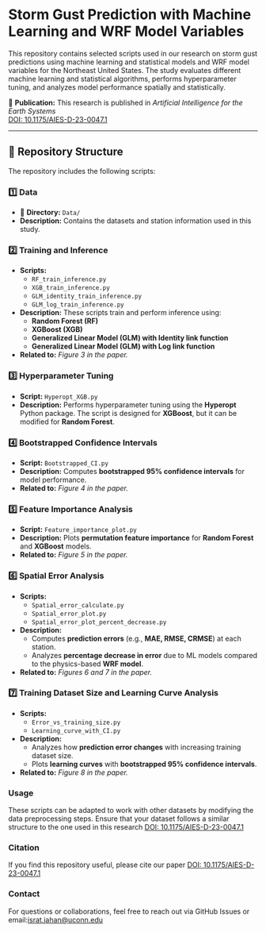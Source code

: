 # **Storm Gust Prediction with Machine Learning and WRF Model Variables**  

This repository contains selected scripts used in our research on storm gust predictions using machine learning and statistical models and WRF model variables for the Northeast United States. The study evaluates different machine learning and statistical algorithms, performs hyperparameter tuning, and analyzes model performance spatially and statistically.  

📄 **Publication:** This research is published in *Artificial Intelligence for the Earth Systems*  
[DOI: 10.1175/AIES-D-23-0047.1](https://doi.org/10.1175/AIES-D-23-0047.1)  

---

## **📂 Repository Structure**
The repository includes the following scripts:

### **1️⃣ Data**
- 📁 **Directory:** `Data/`  
- **Description:** Contains the datasets and station information used in this study.

### **2️⃣ Training and Inference**
- **Scripts:**
  - `RF_train_inference.py`  
  - `XGB_train_inference.py`  
  - `GLM_identity_train_inference.py`  
  - `GLM_log_train_inference.py`  
- **Description:** These scripts train and perform inference using:
  - **Random Forest (RF)**
  - **XGBoost (XGB)**
  - **Generalized Linear Model (GLM) with Identity link function**
  - **Generalized Linear Model (GLM) with Log link function**  
- **Related to:** *Figure 3 in the paper.*

### **3️⃣ Hyperparameter Tuning**
- **Script:** `Hyperopt_XGB.py`  
- **Description:** Performs hyperparameter tuning using the **Hyperopt** Python package. The script is designed for **XGBoost**, but it can be modified for **Random Forest**.

### **4️⃣ Bootstrapped Confidence Intervals**
- **Script:** `Bootstrapped_CI.py`  
- **Description:** Computes **bootstrapped 95% confidence intervals** for model performance.  
- **Related to:** *Figure 4 in the paper.*

### **5️⃣ Feature Importance Analysis**
- **Script:** `Feature_importance_plot.py`  
- **Description:** Plots **permutation feature importance** for **Random Forest** and **XGBoost** models.  
- **Related to:** *Figure 5 in the paper.*

### **6️⃣ Spatial Error Analysis**
- **Scripts:**
  - `Spatial_error_calculate.py`
  - `Spatial_error_plot.py`
  - `Spatial_error_plot_percent_decrease.py`  
- **Description:**  
  - Computes **prediction errors** (e.g., **MAE, RMSE, CRMSE**) at each station.  
  - Analyzes **percentage decrease in error** due to ML models compared to the physics-based **WRF model**.  
-  **Related to:** *Figures 6 and 7 in the paper.*

### **7️⃣ Training Dataset Size and Learning Curve Analysis**
- **Scripts:**
  - `Error_vs_training_size.py`
  - `Learning_curve_with_CI.py`  
- **Description:**  
  - Analyzes how **prediction error changes** with increasing training dataset size.  
  - Plots **learning curves** with **bootstrapped 95% confidence intervals**.  
- **Related to:** *Figure 8 in the paper.*


### **Usage**
These scripts can be adapted to work with other datasets by modifying the data preprocessing steps. Ensure that your dataset follows a similar structure to the one used in this research [DOI: 10.1175/AIES-D-23-0047.1](https://doi.org/10.1175/AIES-D-23-0047.1) 


### **Citation**
If you find this repository useful, please cite our paper [DOI: 10.1175/AIES-D-23-0047.1](https://doi.org/10.1175/AIES-D-23-0047.1)

### **Contact**
For questions or collaborations, feel free to reach out via GitHub Issues or email:israt.jahan@uconn.edu

